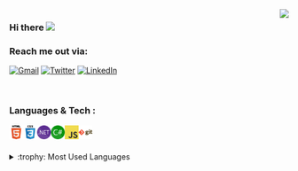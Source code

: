 <img src="https://media.giphy.com/media/26BRAp3nfSePXd8He/giphy.gif" align="right">

### Hi there <img src="https://raw.githubusercontent.com/MartinHeinz/MartinHeinz/master/wave.gif" width="30px">

### Reach me out via:

[![Gmail](https://img.shields.io/badge/Gmail-D14836?style=for-the-badge&logo=gmail&logoColor=white)][gmail]
[![Twitter](https://img.shields.io/badge/Twitter-1DA1F2?style=for-the-badge&logo=twitter&logoColor=white)][twitter]
[![LinkedIn](	https://img.shields.io/badge/LinkedIn-0077B5?style=for-the-badge&logo=linkedin&logoColor=white)][linkedin]

<br/>

### Languages & Tech :

<img src="https://raw.githubusercontent.com/github/explore/80688e429a7d4ef2fca1e82350fe8e3517d3494d/topics/html/html.png" width="25" height="25" align="left">
<img src="https://raw.githubusercontent.com/github/explore/80688e429a7d4ef2fca1e82350fe8e3517d3494d/topics/css/css.png" width="25" height="25" align="left">
<img src="https://raw.githubusercontent.com/github/explore/80688e429a7d4ef2fca1e82350fe8e3517d3494d/topics/dotnet/dotnet.png" width="25" height="25" align="left">
<img src="https://raw.githubusercontent.com/github/explore/80688e429a7d4ef2fca1e82350fe8e3517d3494d/topics/csharp/csharp.png" width="25" height="25" align="left">
<img src="https://raw.githubusercontent.com/github/explore/80688e429a7d4ef2fca1e82350fe8e3517d3494d/topics/javascript/javascript.png" width="25" height="25" align="left">
<img src="https://raw.githubusercontent.com/github/explore/80688e429a7d4ef2fca1e82350fe8e3517d3494d/topics/git/git.png" width="25" height="25" align="left">

<br/><br/>

<details>
<summary>:trophy: Most Used Languages</summary>
<img src="https://github-readme-stats.vercel.app/api/top-langs/?username=kubradas8&layout=compact&theme=tokyonight">
</details>

[gmail]: mailto:kdasdogan94@gmail.com
[twitter]: https://twitter.com/IBlameQ?s=09
[linkedin]: https://www.linkedin.com/in/kubradas
